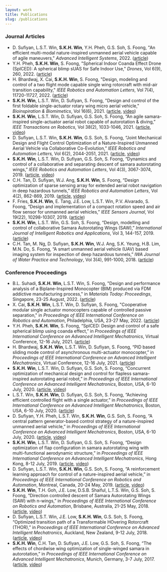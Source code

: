 ```yaml
---
layout: work
title: Publications
slug: /publications
---
```


### Journal Articles
- D. Sufiyan, L.S.T. Win, **S.K.H. Win**, Y.H. Pheh, G.S. Soh, S. Foong, "An efficient multi-modal nature-inspired unmanned aerial vehicle capable of agile maneuvers," _Advanced Intelligent Systems_, 2022. ([article](https://doi.org/10.1002/aisy.202200242))
- Y.H. Pheh, **S.K.H. Win**, S. Foong, "Spherical Indoor Coanda Effect Drone (SpICED): A spherical blimp sUAS for Safe Indoor Use," _Drones_, Vol 6(9), 260, 2022. ([article](https://doi.org/10.3390/drones6090260))
- H. Bhardwaj, X. Cai, **S.K.H. Win**, S. Foong, "Design, modeling and control of a two flight mode capable single wing rotorcraft with mid-air transition capability," _IEEE Robotics and Automation Letters_, Vol 7(4), 11720-11727, 2022. ([article](https://doi.org/10.1109/LRA.2022.3205454))
- **S.K.H. Win**, L.S.T. Win, D. Sufiyan, S. Foong, "Design and control of the first foldable single-actuator rotary wing micro aerial vehicle," _Bioinspiration & Biomimetics_, Vol 16(6), 2021. ([article](https://iopscience.iop.org/article/10.1088/1748-3190/ac253a), [video](https://youtu.be/K0POjjIC5xs))
- **S.K.H. Win**, L.S.T. Win, D. Sufiyan, G.S. Soh, S. Foong, “An agile samara-inspired single-actuator aerial robot capable of autorotation & diving,” _IEEE Transactions on Robotics_, Vol 38(2), 1033-1046, 2021. ([article](https://doi.org/10.1109/TRO.2021.3091275), [video](https://youtu.be/h1UJhhoAxVw))
- D. Sufiyan, L.S.T. Win, **S.K.H. Win**, G.S. Soh, S. Foong, “Joint Mechanical Design and Flight Control Optimization of a Nature-Inspired Unmanned Aerial Vehicle via Collaborative Co-Evolution,” _IEEE Robotics and Automation Letters,_ Vol 6(2), 2044-2051, 2021. ([article](https://doi.org/10.1109/LRA.2021.3061081), [video](https://youtu.be/zcgfxomweM0))
- **S.K.H. Win**, L.S.T. Win, D. Sufiyan, G.S. Soh, S. Foong, “Dynamics and control of a collaborative and separating descent of samara autorotating wings,” _IEEE Robotics and Automation Letters_, Vol 4(3), 3067-3074, 2019. ([article](https://doi.org/10.1109/LRA.2019.2924837), [video](https://youtu.be/B74ovD-iJCU))
- C.H. Tan, D. Sufiyan, W.J. Ang, **S.K.H. Win**, S. Foong, “Design optimization of sparse sensing array for extended aerial robot navigation in deep hazardous tunnels,” _IEEE Robotics and Automation Letters_, Vol 4(2), 862-869, 2019. ([article](https://doi.org/10.1109/LRA.2019.2892796), [video](https://youtu.be/8ZcGrekHsUI))
- F. Fries, **S.K.H. Win**, E. Tang, J.E. Low, L.S.T. Win, P.V. Alvarado, S. Foong, “Design and implementation of a compact rotation speed and air flow sensor for unmanned aerial vehicles,” _IEEE Sensors Journal_, Vol 19(22), 10298-10307, 2019. ([article](https://doi.org/10.1109/JSEN.2019.2931002))
- **S.K.H. Win**, L.S.T. Win, G.S. Soh, S. Foong, “Design, modelling and control of collaborative Samara Autorotating Wings (SAW),” _International Journal of Intelligent Robotics and Applications_, Vol 3, 144-157, 2019. ([article](https://doi.org/10.1007/s41315-019-00091-6))
- C.H. Tan, M. Ng, D. Sufiyan, **S.K.H. Win**, W.J. Ang, S.K. Yeung, H.B. Lim, M.N. Do, S. Foong, “A smart unmanned aerial vehicle (UAV) based imaging system for inspection of deep hazardous tunnels,” _IWA Journal of Water Practice and Technology_, Vol 3(4), 991-1000, 2018. ([article](https://doi.org/10.2166/wpt.2018.105))

### Conference Proceedings
- B.L. Suhadi, **S.K.H. Win**, L.S.T. Win, S. Foong, "Design and performance analysis of a Biplane-Inspired Monocopter (BIM) produced via FDM addictive manufacturing process," in _Materials Today: Proceedings_, Singapore, 23-25 August, 2022. ([article](https://doi.org/10.1016/j.matpr.2022.09.011))
- X. Cai, **S.K.H. Win**, L.S.T. Win, D. Sufiyan, S. Foong, "Cooperative modular single actuator monocopters capable of controlled passive separation," in _Proceedings of IEEE International Conference on Robotics and Automation_, Philadelphia, USA, 23-27 May, 2022. ([article](https://ieeexplore.ieee.org/abstract/document/9812182))
- Y.H. Pheh, **S.K.H. Win**, S. Foong, “SpICED: Design and control of a safe spherical blimp using coanda effect,” in _Proceedings of IEEE International Conference on Advanced Intelligent Mechatronics_, Virtual Conference, 12-16 July, 2021. ([article](https://ieeexplore.ieee.org/document/9517490))
- H. Bhardwaj, **S.K.H. Win**, L.S.T. Win, D. Sufiyan, S. Foong, “PID based sliding mode control of asynchronous multi-actuator monocopter,” in _Proceedings of IEEE International Conference on Advanced Intelligent Mechatronics_, Virtual Conference, 12-16 July, 2021. ([article](https://ieeexplore.ieee.org/document/9517541))
- **S.K.H. Win**, L.S.T. Win, D. Sufiyan, G.S. Soh, S. Foong, “Concurrent optimization of mechanical design and control for flapless samara-inspired autorotating aerial robot,” in _Proceedings of IEEE International Conference on Advanced Intelligent Mechatronics_, Boston, USA, 6-10 July, 2020. ([article](https://doi.org/10.1109/AIM43001.2020.9158860), [video](https://youtu.be/LKlf4ttNCnU))
- L.S.T. Win, **S.K.H. Win**, D. Sufiyan, G.S. Soh, S. Foong, “Achieving efficient controlled flight with a single actuator,” in _Proceedings of IEEE International Conference on Advanced Intelligent Mechatronics_, Boston, USA, 6-10 July, 2020. ([article](https://doi.org/10.1109/AIM43001.2020.9159008))
- D. Sufiyan, Y.H. Pheh, L.S.T. Win, **S.K.H. Win**, G.S. Soh, S. Foong, “A central pattern generator-based control strategy of a nature-inspired unmanned aerial vehicle,” in _Proceedings of IEEE International Conference on Advanced Intelligent Mechatronics_, Boston, USA, 6-10 July, 2020. ([article](https://doi.org/10.1109/AIM43001.2020.9158952), [video](https://youtu.be/FMCBZDpj1xg))
- **S.K.H. Win**, L.S.T. Win, D. Sufiyan, G.S. Soh, S. Foong, “Design optimization of flap configuration in samara autorotating wing with multi-functional aerodynamic structure,” in _Proceedings of IEEE International Conference on Advanced Intelligent Mechatronics_, Hong Kong, 8-12 July, 2019. ([article](https://doi.org/10.1109/AIM.2019.8868777), [video](https://youtu.be/-vl7qH9v7xg))
- D. Sufiyan, L.S.T. Win, **S.K.H. Win**, G.S. Soh, S. Foong, “A reinforcement learning approach for control of a nature-inspired aerial vehicle,” in _Proceedings of IEEE International Conference on Robotics and Automation_, Montreal, Canada, 20-24 May, 2019. ([article](https://doi.org/10.1109/ICRA.2019.8794446), [video](https://youtu.be/R-p-txsSTvw))
- **S.K.H. Win**, T.H. Goh, J.E. Low, D.S.B. Shaiful, L.T.S. Win, G.S. Soh, S. Foong, “Direction controlled descent of Samara Autorotating Wings (SAW) with n-wings,” in _Proceedings of IEEE International Conference on Robotics and Automation_, Brisbane, Australia, 21-25 May, 2018. ([article](https://doi.org/10.1109/ICRA.2018.8463145), [video](https://youtu.be/fv57Ffrih2o))
- D. Sufiyan, L.S.T. Win, J.E. Low, **S.K.H. Win**, G.S. Soh, S. Foong, “Optimized transition path of a Transformable HOvering Rotorcraft (THOR),” in _Proceedings of IEEE International Conference on Advanced Intelligent Mechatronics_, Auckland, New Zealand, 9-12 July, 2018. ([article](https://doi.org/10.1109/AIM.2018.8452703), [video](https://youtu.be/GZwDxHW68Ng))
- **S.K.H. Win**, C.H. Tan, D. Sufiyan, J.E. Low, G.S. Soh, S. Foong, “The effects of chordwise wing optimization of single-winged samara in autorotation,” in _Proceedings of IEEE International Conference on Advanced Intelligent Mechatronics_, Munich, Germany, 3-7 July, 2017. ([article](https://doi.org/10.1109/AIM.2017.8014118), [video](https://youtu.be/g1nN0-edcaw))
<!--stackedit_data:
eyJoaXN0b3J5IjpbNjMwMjUxNzE4LC0yMTk5MTQwMjIsNTg5NT
cyMTUzLDE0MTM4NjY1NjAsLTEyNjExNDcwNDIsLTEzNDMzNTEz
NThdfQ==
-->
